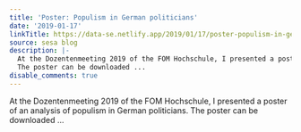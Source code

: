 ```yaml
---
title: 'Poster: Populism in German politicians'
date: '2019-01-17'
linkTitle: https://data-se.netlify.app/2019/01/17/poster-populism-in-german-politicians/
source: sesa blog
description: |-
  At the Dozentenmeeting 2019 of the FOM Hochschule, I presented a poster of an analysis of populism in German politicians.
  The poster can be downloaded ...
disable_comments: true
---
```

At the Dozentenmeeting 2019 of the FOM Hochschule, I presented a poster of an analysis of populism in German politicians.
The poster can be downloaded ...